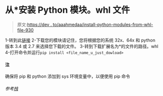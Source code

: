 # 从*安装 Python 模块。whl 文件

> 原文:[https://dev . to/aaahmedaa/install-python-modules-from-whl-file-930](https://dev.to/aaahmedaa/install-python-modules-from-whl-file-930)

1-转到此[链接](http://www.lfd.uci.edu/%7Egohlke/pythonlibs/)
2-下载您的模块请记住，您将根据您的系统 32x、64x 和 python 版本 3.4 或 2.7 来选择您下载的文件。
3-转到下载扩展名为*的文件的路径。whl
4-打开命令并运行`pip install <file_name_u_just_dowload>`

#### 注

确保将 pip 和 python 添加到 sys 环境变量中，以便使用 pip 命令

###### 参考[栈](http://stackoverflow.com/questions/32446146/import-pyhook-failed)